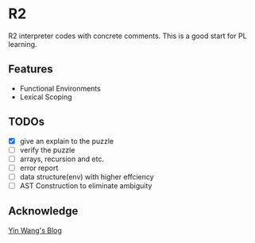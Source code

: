 # R2

R2 interpreter codes with concrete comments.
This is a good start for PL learning.

## Features

- Functional Environments
- Lexical Scoping

## TODOs

- [x] give an explain to the puzzle
- [ ] verify the puzzle
- [ ] arrays, recursion and etc.
- [ ] error report
- [ ] data structure(env) with higher effciency
- [ ] AST Construction to eliminate ambiguity

## Acknowledge

[Yin Wang's Blog](http://www.yinwang.org/blog-cn/2012/08/01/interpreter)

